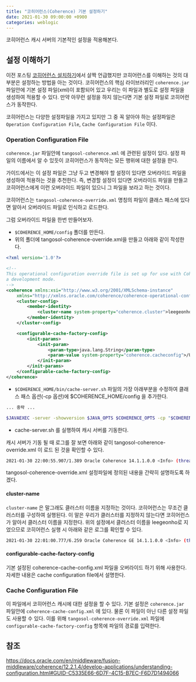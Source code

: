 ```yaml
---
title: "코히어런스(Coherence) 기본 설정하기"
date: 2021-01-30 09:00:00 +0900
categories: weblogic
---
```


코히어런스 캐시 서버의 기본적인 설정을 적용해본다.

## 설정 이해하기

이전 포스팅  [코히어런스 설치하기](2021-01-17-install-coherence.md)에서 살짝 언급했지만 코히어런스를 이해하는 것의 대부분은 설정하는 방법을 아는 것이다. 코히어런스의 핵심 라이브러리인 `coherence.jar` 파일안에 기본 설정 파일(xml)이 포함되어 있고 우리는 이 파일과 별도로 설정 파일을 생성하여 적용할 수 있다. 만약 아무런 설정을 하지 않는다면 기본 설정 파일로 코히어런스가 동작한다.

코히어런스는 다양한 설정파일을 가지고 있지만 그 중 꼭 알아야 하는 설정파일은 `Operation Configuration File`, `Cache Configuration File` 이다.  

### Operation Configuration File 

`coherence.jar` 파일안에 `tangosol-coherence.xml` 에 관련된 설정이 있다. 설정 파일의 이름에서 알 수 있듯이 코히어런스가 동작하는 모든 행위에 대한 설정을 한다. 

가이드에서는 이 설정 파일은 그냥 두고 변경해야 할 설정이 있다면 오버라이드 파일을 생성하여 적용하는 것을 추천한다. 즉, 변경할 설정이 있다면 오버라이드 파일을 만들고 코히어런스에게 이런 오버라이드 파일이 있으니 그 파일을 보라고 하는 것이다. 

코히어런스는 `tangosol-coherence-override.xml` 명칭의 파일이 클래스 패스에 있다면 알아서 오버라이드 파일로 인식하고 로드한다. 

그럼 오버라이드 파일을 한번 만들어보자.

* `$COHERENCE_HOME/config` 폴더를 만든다.
* 위의 폴더에 tangosol-coherence-override.xml을 만들고 아래와 같이 작성한다.

```xml
<?xml version='1.0'?>

<!--
This operational configuration override file is set up for use with Coherence in
a development mode.
-->
<coherence xmlns:xsi="http://www.w3.org/2001/XMLSchema-instance"
    xmlns="http://xmlns.oracle.com/coherence/coherence-operational-config" xsi:schemaLocation="http://xmlns.oracle.com/coherence/coherence-operational-config coherence-operational-config.xsd">
    <cluster-config>
        <member-identity>
            <cluster-name system-property="coherence.cluster">leegeonho</cluster-name>
        </member-identity>
    </cluster-config>

    <configurable-cache-factory-config>
        <init-params>
            <init-param>
                <param-type>java.lang.String</param-type>
                <param-value system-property="coherence.cacheconfig">/Users/geonho/Oracle/Middleware/Oracle_Home/coherence/config/sample-cache-config.xml</param-value>
            </init-param>
        </init-params>
    </configurable-cache-factory-config>
</coherence>
```

* `$COHERENCE_HOME/bin/cache-server.sh` 파일의 가장 아래부분을 수정하여 클래스 패스 옵션(-cp 옵션)에 $COHERENCE_HOME/config 을 추가한다.

```sh
... 중략 ...

$JAVAEXEC -server -showversion $JAVA_OPTS $COHERENCE_OPTS -cp "$COHERENCE_HOME/lib/coherence.jar:$COHERENCE_HOME/config" com.tangosol.net.DefaultCacheServer "$@"

```

* cache-server.sh 를 실행하여 캐시 서버를 기동한다. 

캐시 서버가 기동 될 때 로그를 잘 보면 아래와 같이 tangosol-coherence-override.xml 이 로드 된 것을 확인할 수 있다. 

```bash
2021-01-30 22:00:55.907/1.389 Oracle Coherence 14.1.1.0.0 <Info> (thread=main, member=n/a): Loaded operational overrides from "file:/Users/geonho/Oracle/Middleware/Oracle_Home/coherence/config/tangosol-coherence-override.xml"
```

tangosol-coherence-override.xml 설정파일에 정의된 내용을 간략히 설명하도록 하겠다.

#### cluster-name

`cluster-name` 은 말그래도 클러스터 이름을 지정하는 것이다. 코히어런스는 무조건 클러스터를 구성하여 실행된다. 이 말은 우리가 클러스터를 지정하지 않는다면 코히어런스가 알아서 클러스터 이름을 지정한다. 위의 설정에서 클러스터 이름을 leegeonho로 지었으므로 코히어런스 실행 시 아래와 같은 로그를 확인할 수 있다. 

```bash
2021-01-30 22:01:00.777/6.259 Oracle Coherence GE 14.1.1.0.0 <Info> (thread=Cluster, member=n/a): Created a new cluster "leegeonho" with Member(Id=1, Timestamp=2021-01-30 22:00:57.442, Address=192.168.1.67:9900, MachineId=10845, Location=process:49361, Role=CoherenceServer, Edition=Grid Edition, Mode=Development, CpuCount=4, SocketCount=4)
```

#### configurable-cache-factory-config

기본 설정된 coherence-cache-config.xml 파일을 오버라이드 하기 위해 사용한다. 자세한 내용은 cache configuration file에서 설명한다. 

### Cache Configuration File

이 파일에서 코히어런스 캐시에 대한 설정을 할 수 있다. 기본 설정은 `coherence.jar` 파일안에 `coherence-cache-config.xml` 에 있다. 물론 이 파일이 아닌 다른 설정 파일도 사용할 수 있다. 이를 위해 `tangosol-coherence-override.xml` 파일에 `configurable-cache-factory-config` 항목에 파일의 경로를 입력한다.

 



## 참조

https://docs.oracle.com/en/middleware/fusion-middleware/coherence/12.2.1.4/develop-applications/understanding-configuration.html#GUID-C5335E66-6D7F-4C15-B7EC-F6D7D1494066